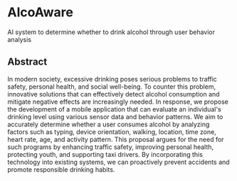# AlcoAware
AI system to determine whether to drink alcohol through user behavior analysis

## Abstract
In modern society, excessive drinking poses serious problems to traffic safety, personal health, and social well-being. To counter this problem, innovative solutions that can effectively detect alcohol consumption and mitigate negative effects are increasingly needed. In response, we propose the development of a mobile application that can evaluate an individual's drinking level using various sensor data and behavior patterns. We aim to accurately determine whether a user consumes alcohol by analyzing factors such as typing, device orientation, walking, location, time zone, heart rate, age, and activity pattern. This proposal argues for the need for such programs by enhancing traffic safety, improving personal health, protecting youth, and supporting taxi drivers. By incorporating this technology into existing systems, we can proactively prevent accidents and promote responsible drinking habits.